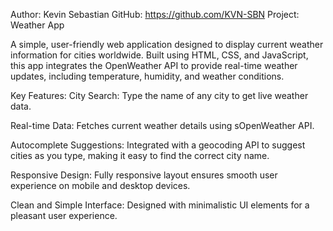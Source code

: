 Author: Kevin Sebastian GitHub: https://github.com/KVN-SBN Project: Weather App

A simple, user-friendly web application designed to display current weather information for cities worldwide. Built using HTML, CSS, and JavaScript, this app integrates the OpenWeather API to provide real-time weather updates, including temperature, humidity, and weather conditions.

Key Features: City Search: Type the name of any city to get live weather data.

Real-time Data: Fetches current weather details using sOpenWeather API.

Autocomplete Suggestions: Integrated with a geocoding API to suggest cities as you type, making it easy to find the correct city name.

Responsive Design: Fully responsive layout ensures smooth user experience on mobile and desktop devices.

Clean and Simple Interface: Designed with minimalistic UI elements for a pleasant user experience.
